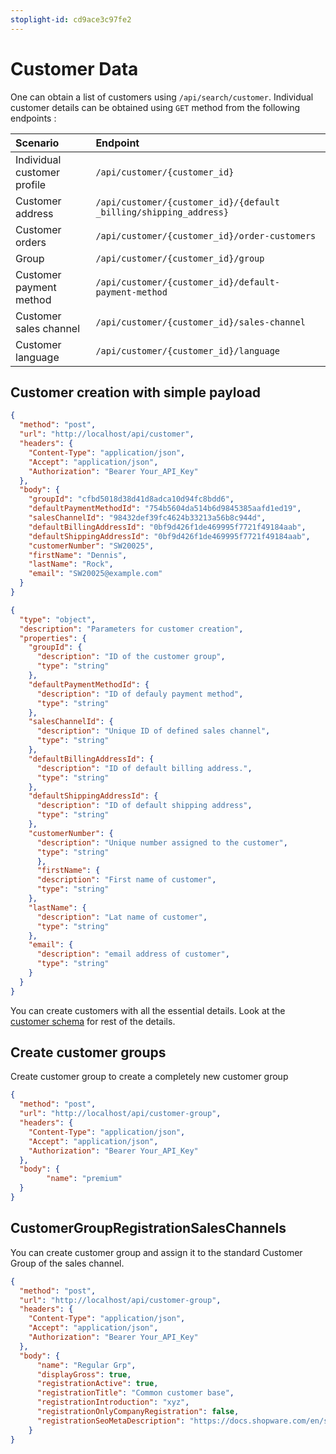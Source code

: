 ```yaml
---
stoplight-id: cd9ace3c97fe2
---
```


# Customer Data

One can obtain a list of customers using `/api/search/customer`. Individual customer details can be obtained using `GET` method from the following endpoints :

| Scenario | Endpoint |
| :--- | :--- |
| Individual customer profile| `/api/customer/{customer_id}` |
| Customer address | `/api/customer/{customer_id}/{default _billing/shipping_address}` |
| Customer orders | `/api/customer/{customer_id}/order-customers` |
| Group | `/api/customer/{customer_id}/group` |
| Customer payment method | `/api/customer/{customer_id}/default-payment-method` |
| Customer sales channel | `/api/customer/{customer_id}/sales-channel` |
| Customer language | `/api/customer/{customer_id}/language` |

## Customer creation with simple payload

```json http
{
  "method": "post",
  "url": "http://localhost/api/customer",
  "headers": {
    "Content-Type": "application/json",
    "Accept": "application/json",
    "Authorization": "Bearer Your_API_Key"
  },
  "body": {
    "groupId": "cfbd5018d38d41d8adca10d94fc8bdd6",
    "defaultPaymentMethodId": "754b5604da514b6d9845385aafd1ed19",
    "salesChannelId": "98432def39fc4624b33213a56b8c944d",
    "defaultBillingAddressId": "0bf9d426f1de469995f7721f49184aab",
    "defaultShippingAddressId": "0bf9d426f1de469995f7721f49184aab",
    "customerNumber": "SW20025",
    "firstName": "Dennis",
    "lastName": "Rock",
    "email": "SW20025@example.com"
  }
}
```

```json json_schema
{
  "type": "object",
  "description": "Parameters for customer creation",
  "properties": {
    "groupId": {
      "description": "ID of the customer group",
      "type": "string"
    },
    "defaultPaymentMethodId": {
      "description": "ID of defauly payment method",
      "type": "string"
    },
    "salesChannelId": {
      "description": "Unique ID of defined sales channel",
      "type": "string"
    },
    "defaultBillingAddressId": {
      "description": "ID of default billing address.",
      "type": "string"
    },
    "defaultShippingAddressId": {
      "description": "ID of default shipping address",
      "type": "string"
    },
    "customerNumber": {
      "description": "Unique number assigned to the customer",
      "type": "string"
      },
      "firstName": {
      "description": "First name of customer",
      "type": "string"
    },
    "lastName": {
      "description": "Lat name of customer",
      "type": "string"
    },
    "email": {
      "description": "email address of customer",
      "type": "string"
    }
  }
}
```
You can create customers with all the essential details. Look at the [customer schema](../../../adminapi.json/components/schemas/Customer) for rest of the details.

## Create customer groups

Create customer group to create a completely new customer group

```json http
{
  "method": "post",
  "url": "http://localhost/api/customer-group",
  "headers": {
    "Content-Type": "application/json",
    "Accept": "application/json",
    "Authorization": "Bearer Your_API_Key"
  },
  "body": {
        "name": "premium"
  }
}
```

## CustomerGroupRegistrationSalesChannels

You can create customer group and assign it to the standard Customer Group of the sales channel. 

```json http
{
  "method": "post",
  "url": "http://localhost/api/customer-group",
  "headers": {
    "Content-Type": "application/json",
    "Accept": "application/json",
    "Authorization": "Bearer Your_API_Key"
  },
  "body": {
      "name": "Regular Grp",
      "displayGross": true,
      "registrationActive": true,
      "registrationTitle": "Common customer base",
      "registrationIntroduction": "xyz",
      "registrationOnlyCompanyRegistration": false,
      "registrationSeoMetaDescription": "https://docs.shopware.com/en/shopware-6-en/settings/customergroups",
    }
}
```

